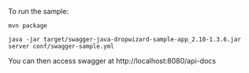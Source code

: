 To run the sample:

```
mvn package

java -jar target/swagger-java-dropwizard-sample-app_2.10-1.3.6.jar server conf/swagger-sample.yml 

```

You can then access swagger at http://localhost:8080/api-docs
